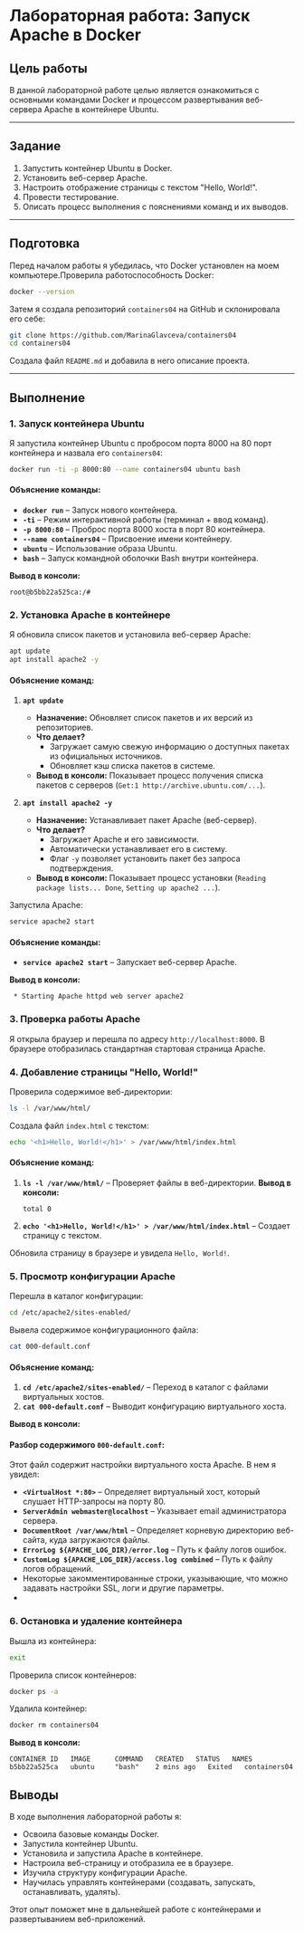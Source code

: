 # Лабораторная работа: Запуск Apache в Docker

## Цель работы
В данной лабораторной работе целью является ознакомиться с основными командами Docker и процессом развертывания веб-сервера Apache в контейнере Ubuntu.

---

## Задание
1. Запустить контейнер Ubuntu в Docker.
2. Установить веб-сервер Apache.
3. Настроить отображение страницы с текстом "Hello, World!".
4. Провести тестирование.
5. Описать процесс выполнения с пояснениями команд и их выводов.

---

## Подготовка
Перед началом работы я убедилась, что Docker установлен на моем компьютере.Проверила  работоспособность Docker:
```sh
docker --version
```

Затем я создала репозиторий `containers04` на GitHub и склонировала его себе:
```sh
git clone https://github.com/MarinaGlavceva/containers04
cd containers04
```

Создала файл `README.md` и добавила в него описание проекта.

---

## Выполнение
### 1. Запуск контейнера Ubuntu
Я запустила контейнер Ubuntu с пробросом порта 8000 на 80 порт контейнера и назвала его `containers04`:

```sh
docker run -ti -p 8000:80 --name containers04 ubuntu bash
```
#### Объяснение команды:
- **`docker run`** – Запуск нового контейнера.
- **`-ti`** – Режим интерактивной работы (терминал + ввод команд).
- **`-p 8000:80`** – Проброс порта 8000 хоста в порт 80 контейнера.
- **`--name containers04`** – Присвоение имени контейнеру.
- **`ubuntu`** – Использование образа Ubuntu.
- **`bash`** – Запуск командной оболочки Bash внутри контейнера.

**Вывод в консоли:**
```
root@b5bb22a525ca:/#
```


### 2. Установка Apache в контейнере
Я обновила список пакетов и установила веб-сервер Apache:
```sh
apt update
apt install apache2 -y
```
#### Объяснение команд:
1. **`apt update`**  
   - **Назначение:** Обновляет список пакетов и их версий из репозиториев.  
   - **Что делает?**  
     - Загружает самую свежую информацию о доступных пакетах из официальных источников.  
     - Обновляет кэш списка пакетов в системе.  
   - **Вывод в консоли:** Показывает процесс получения списка пакетов с серверов (`Get:1 http://archive.ubuntu.com/...`).

2. **`apt install apache2 -y`**  
   - **Назначение:** Устанавливает пакет Apache (веб-сервер).  
   - **Что делает?**  
     - Загружает Apache и его зависимости.  
     - Автоматически устанавливает его в систему.  
     - Флаг `-y` позволяет установить пакет без запроса подтверждения.  
   - **Вывод в консоли:** Показывает процесс установки (`Reading package lists... Done`, `Setting up apache2 ...`).


Запустила Apache:
```sh
service apache2 start
```
#### Объяснение команды:
- **`service apache2 start`** – Запускает веб-сервер Apache.

**Вывод в консоли:**
```
 * Starting Apache httpd web server apache2
```

### 3. Проверка работы Apache
Я открыла браузер и перешла по адресу `http://localhost:8000`. В браузере отобразилась стандартная стартовая страница Apache.

### 4. Добавление страницы "Hello, World!"
Проверила содержимое веб-директории:
```sh
ls -l /var/www/html/
```

Создала файл `index.html` с текстом:
```sh
echo '<h1>Hello, World!</h1>' > /var/www/html/index.html
```
#### Объяснение команд:
1. **`ls -l /var/www/html/`** – Проверяет файлы в веб-директории.
   **Вывод в консоли:**
   ```
   total 0
   ```
2. **`echo '<h1>Hello, World!</h1>' > /var/www/html/index.html`** – Создает страницу с текстом.

Обновила страницу в браузере и увидела `Hello, World!`.

### 5. Просмотр конфигурации Apache
Перешла в каталог конфигурации:
```sh
cd /etc/apache2/sites-enabled/
```

Вывела содержимое конфигурационного файла:
```sh
cat 000-default.conf
```
#### Объяснение команд:
1. **`cd /etc/apache2/sites-enabled/`** – Переход в каталог с файлами виртуальных хостов.
2. **`cat 000-default.conf`** – Выводит конфигурацию виртуального хоста.

**Вывод в консоли:**

#### Разбор содержимого `000-default.conf`:
Этот файл содержит настройки виртуального хоста Apache. В нем я увидел:
- **`<VirtualHost *:80>`** – Определяет виртуальный хост, который слушает HTTP-запросы на порту 80.
- **`ServerAdmin webmaster@localhost`** – Указывает email администратора сервера.
- **`DocumentRoot /var/www/html`** – Определяет корневую директорию веб-сайта, куда загружаются файлы.
- **`ErrorLog ${APACHE_LOG_DIR}/error.log`** – Путь к файлу логов ошибок.
- **`CustomLog ${APACHE_LOG_DIR}/access.log combined`** – Путь к файлу логов обращений.
- Некоторые закомментированные строки, указывающие, что можно задавать настройки SSL, логи и другие параметры.
- 
### 6. Остановка и удаление контейнера
Вышла из контейнера:
```sh
exit
```

Проверила список контейнеров:
```sh
docker ps -a
```

Удалила контейнер:
```sh
docker rm containers04
```

**Вывод в консоли:**
```
CONTAINER ID   IMAGE      COMMAND   CREATED   STATUS   NAMES
b5bb22a525ca   ubuntu     "bash"    2 mins ago   Exited   containers04
```

## Выводы
В ходе выполнения лабораторной работы я:
- Освоила базовые команды Docker.
- Запустила контейнер Ubuntu.
- Установила и запустила Apache в контейнере.
- Настроила веб-страницу и отобразила ее в браузере.
- Изучила структуру конфигурации Apache.
- Научилась управлять контейнерами (создавать, запускать, останавливать, удалять).

Этот опыт поможет мне в дальнейшей работе с контейнерами и развертыванием веб-приложений.



